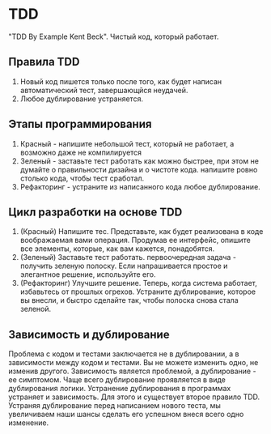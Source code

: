 # TDD  
"TDD By Example Kent Beck". Чистый код, который работает.

## Правила TDD
1. Новый код пишется только после того, как будет написан автоматический тест, завершающйся неудачей.
2. Любое дублирование устраняется.  

## Этапы программирования  
1. Красный - напишите небольшой тест, который не работает, а возможно даже не компилируется
2. Зеленый - заставьте тест работать как можно быстрее, при этом не думайте о правильности дизайна и о чистоте кода. напишите ровно столько кода, чтобы тест сработал.
3. Рефакторинг - устраните из написанного кода любое дублирование.

## Цикл разработки на основе TDD
1. (Красный) Напишите тес. Представьте, как будет реализована в коде воображаемая вами операция.
Продумав ее интерфейс, опишите все элементы, которые, как вам кажется, понадобятся.
2. (Зеленый) Заставьте тест работать. первоочередная задача - получить зеленую полоску.
Если напрашивается простое и элегантное решение, используйте его.
3. (Рефакторинг) Улучшите решение. Теперь, когда система работает, избавьтесь от прошлых огрехов.
Устраните дублирование, которое вы внесли, и быстро сделайте так, чтобы полоска снова стала зеленой.

## Зависимость и дублирование
Проблема с кодом и тестами заключается не в дублировании, а в зависимости между кодом и тестами. 
Вы не можете изменить одно, не изменив другого. Зависимость является проблемой, а дублирование - ее симптомом.
Чаще всего дублирование проявляется в виде дублирования логики. Устранение дублирования в программах устраняет и зависимость.
Для этого и существует второе правило TDD. Устраняя дублирование перед написанием нового теста, мы увеличиваем наши шансы сделать его успешном внеся всего одно изменение.




